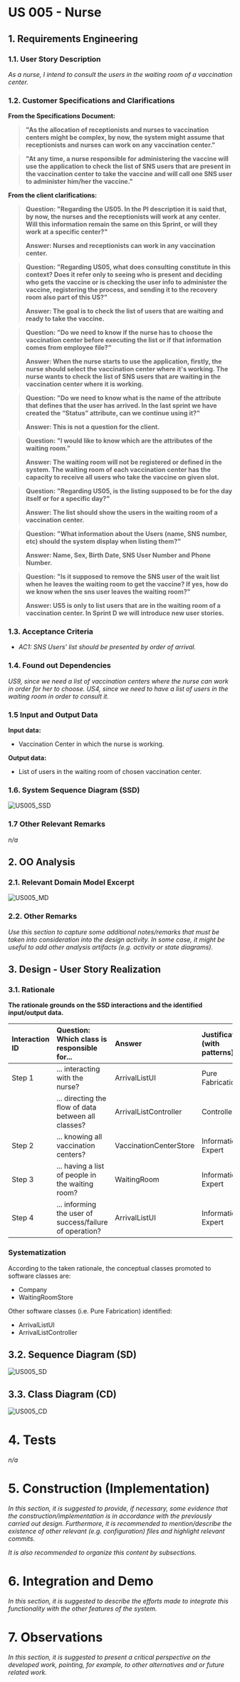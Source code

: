 # US 005 - Nurse

## 1. Requirements Engineering

### 1.1. User Story Description

*As a nurse, I intend to consult the users in the waiting room of a vaccination center.*

### 1.2. Customer Specifications and Clarifications 

**From the Specifications Document:**

>**"As the allocation of receptionists and nurses to vaccination centers might be complex, by now, the system might assume that receptionists and nurses can work on any vaccination center."**

>**"At any time, a nurse responsible for administering the vaccine will use the application to check the list of SNS users that are present in the vaccination center to take the vaccine and will call one SNS user to administer him/her the vaccine."**

**From the client clarifications:**

> **Question: "Regarding the US05. In the PI description it is said that, by now, the nurses and the receptionists will work at any center. Will this information remain the same on this Sprint, or will they work at a specific center?"**
>
> **Answer: Nurses and receptionists can work in any vaccination center.**

>**Question: "Regarding US05, what does consulting constitute in this context? Does it refer only to seeing who is present and deciding who gets the vaccine or is checking the user info to administer the vaccine, registering the process, and sending it to the recovery room also part of this US?"**
> 
> **Answer: The goal is to check the list of users that are waiting and ready to take the vaccine.**

>**Question: "Do we need to know if the nurse has to choose the vaccination center before executing the list or if that information comes from employee file?"**
> 
> **Answer: When the nurse starts to use the application, firstly, the nurse should select the vaccination center where it's working. The nurse wants to check the list of SNS users that are waiting in the vaccination center where it is working.**

>**Question: "Do we need to know what is the name of the attribute that defines that the user has arrived. In the last sprint we have created the “Status” attribute, can we continue using it?"**
> 
> **Answer: This is not a question for the client.**

>**Question: "I would like to know which are the attributes of the waiting room."**
> 
> **Answer: The waiting room will not be registered or defined in the system. The waiting room of each vaccination center has the capacity to receive all users who take the vaccine on given slot.**

>**Question: "Regarding US05, is the listing supposed to be for the day itself or for a specific day?"**
> 
> **Answer: The list should show the users in the waiting room of a vaccination center.**

>**Question: "What information about the Users (name, SNS number, etc) should the system display when listing them?"**
> 
> **Answer: Name, Sex, Birth Date, SNS User Number and Phone Number.**

>**Question: "Is it supposed to remove the SNS user of the wait list when he leaves the waiting room to get the vaccine? If yes, how do we know when the sns user leaves the waiting room?"**
> 
> **Answer: US5 is only to list users that are in the waiting room of a vaccination center. In Sprint D we will introduce new user stories.**

### 1.3. Acceptance Criteria

- *AC1: SNS Users’ list should be presented by order of arrival.*

### 1.4. Found out Dependencies

*US9, since we need a list of vaccination centers where the nurse can work in order for her to choose.*
*US4, since we need to have a list of users in the waiting room in order to consult it.*

### 1.5 Input and Output Data

**Input data:**
* Vaccination Center in which the nurse is working.

**Output data:**
* List of users in the waiting room of chosen vaccination center.

### 1.6. System Sequence Diagram (SSD)

![US005_SSD](US005_SSD.svg)

### 1.7 Other Relevant Remarks

*n/a*

## 2. OO Analysis

### 2.1. Relevant Domain Model Excerpt 

![US005_MD](US005_MD.svg)

### 2.2. Other Remarks

*Use this section to capture some additional notes/remarks that must be taken into consideration into the design activity. In some case, it might be useful to add other analysis artifacts (e.g. activity or state diagrams).* 

## 3. Design - User Story Realization 

### 3.1. Rationale

**The rationale grounds on the SSD interactions and the identified input/output data.**

| Interaction ID | Question: Which class is responsible for...                    | Answer                 | Justification (with patterns) |
|:-------------  |:---------------------------------------------------------------|:-----------------------|:------------------------------|
| Step 1  		 | 	... interacting with the nurse?						                         | ArrivalListUI          | Pure Fabrication              |
| | ... directing the flow of data between all classes?            | ArrivalListController  | Controller                    |
| Step 2  		 | 	... knowing all vaccination centers?						                    | VaccinationCenterStore | Information Expert            |
| Step 3  		 | 	... having a list of people in the waiting room?					         | WaitingRoom            | Information Expert            |
| Step 4  		 | 	... informing the user of success/failure of operation?						 | ArrivalListUI          | Information Expert            |

### Systematization ##

According to the taken rationale, the conceptual classes promoted to software classes are: 

 * Company
 * WaitingRoomStore

Other software classes (i.e. Pure Fabrication) identified: 
 * ArrivalListUI  
 * ArrivalListController

## 3.2. Sequence Diagram (SD)

![US005_SD](US005_SD.svg)

## 3.3. Class Diagram (CD)

![US005_CD](US005_CD.svg)

# 4. Tests 

*n/a*

# 5. Construction (Implementation)

*In this section, it is suggested to provide, if necessary, some evidence that the construction/implementation is in accordance with the previously carried out design. Furthermore, it is recommended to mention/describe the existence of other relevant (e.g. configuration) files and highlight relevant commits.*

*It is also recommended to organize this content by subsections.* 

# 6. Integration and Demo 

*In this section, it is suggested to describe the efforts made to integrate this functionality with the other features of the system.*


# 7. Observations

*In this section, it is suggested to present a critical perspective on the developed work, pointing, for example, to other alternatives and or future related work.*





